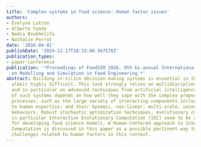 ```yaml
---
title: 'Complex systems in food science: Human factor issues'
authors:
- Evelyne Lutton
- Alberto Tonda
- Nadia Boukhelifa
- Nathalie Perrot
date: '2016-04-01'
publishDate: '2024-12-17T18:33:40.567578Z'
publication_types:
- paper-conference
publication: '*Proceedings of FoodSIM 2016, 9th bi-annual International Conference
  on Modelling and Simulation in Food Engineering *'
abstract: Building in-silico decision making systems is essential in the food domain,
  albeit highly difficult. This task strongly relies on multidisciplinary research
  and in particular on advanced techniques from artificial intelligence. The success
  of such systems depends on how well they cope with the complex properties of food
  processes, such as the large variety of interacting components including those related
  to human expertise; and their dynamic, non-linear, multi-scale, uncertain and non-equilibrium
  behaviors. Robust stochastic optimization techniques, evolutionary computation and
  in particular Interactive Evolutionary Computation (IEC) seem to be a fruitful framework
  for developing food science models. A Human-Centered approach to Interactive Evolutionary
  Computation is discussed in this paper as a possible pertinent way to cope with
  challenges related to human factors in this context.
---
```

